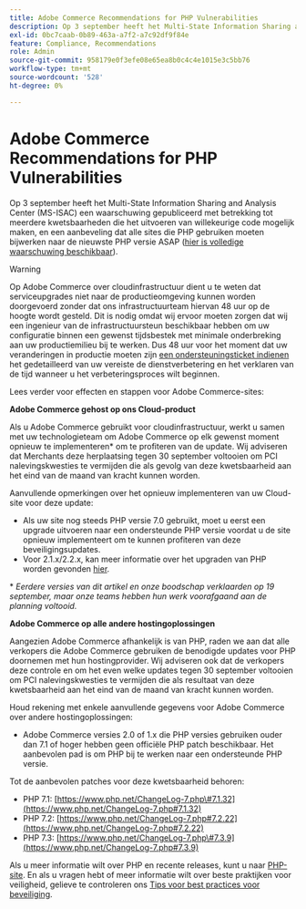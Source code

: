 ```yaml
---
title: Adobe Commerce Recommendations for PHP Vulnerabilities
description: Op 3 september heeft het Multi-State Information Sharing and Analysis Center (MS-ISAC) een waarschuwing gepubliceerd met betrekking tot meerdere kwetsbaarheden die het uitvoeren van willekeurige code mogelijk maken, en een aanbeveling dat alle sites die PHP gebruiken moeten bijwerken naar de nieuwste PHP versie ASAP ([hier is volledige waarschuwing beschikbaar](https://www.cisecurity.org/advisory/multiple-vulnerabilities-in-php-could-allow-for-arbitrary-code-execution_2019-087/)).
exl-id: 0bc7caab-0b89-463a-a7f2-a7c92df9f84e
feature: Compliance, Recommendations
role: Admin
source-git-commit: 958179e0f3efe08e65ea8b0c4c4e1015e3c5bb76
workflow-type: tm+mt
source-wordcount: '528'
ht-degree: 0%

---
```


# Adobe Commerce Recommendations for PHP Vulnerabilities

Op 3 september heeft het Multi-State Information Sharing and Analysis Center (MS-ISAC) een waarschuwing gepubliceerd met betrekking tot meerdere kwetsbaarheden die het uitvoeren van willekeurige code mogelijk maken, en een aanbeveling dat alle sites die PHP gebruiken moeten bijwerken naar de nieuwste PHP versie ASAP ([hier is volledige waarschuwing beschikbaar](https://www.cisecurity.org/advisory/multiple-vulnerabilities-in-php-could-allow-for-arbitrary-code-execution_2019-087/)).

>[!WARNING]
>
>Op Adobe Commerce over cloudinfrastructuur dient u te weten dat serviceupgrades niet naar de productieomgeving kunnen worden doorgevoerd zonder dat ons infrastructuurteam hiervan 48 uur op de hoogte wordt gesteld. Dit is nodig omdat wij ervoor moeten zorgen dat wij een ingenieur van de infrastructuursteun beschikbaar hebben om uw configuratie binnen een gewenst tijdsbestek met minimale onderbreking aan uw productiemilieu bij te werken. Dus 48 uur voor het moment dat uw veranderingen in productie moeten zijn [een ondersteuningsticket indienen](/help/help-center-guide/help-center/magento-help-center-user-guide.md#submit-ticket) het gedetailleerd van uw vereiste de dienstverbetering en het verklaren van de tijd wanneer u het verbeteringsproces wilt beginnen.

Lees verder voor effecten en stappen voor Adobe Commerce-sites:

**Adobe Commerce gehost op ons Cloud-product**

Als u Adobe Commerce gebruikt voor cloudinfrastructuur, werkt u samen met uw technologieteam om Adobe Commerce op elk gewenst moment opnieuw te implementeren\* om te profiteren van de update. Wij adviseren dat Merchants deze herplaatsing tegen 30 september voltooien om PCI nalevingskwesties te vermijden die als gevolg van deze kwetsbaarheid aan het eind van de maand van kracht kunnen worden.

Aanvullende opmerkingen over het opnieuw implementeren van uw Cloud-site voor deze update:

* Als uw site nog steeds PHP versie 7.0 gebruikt, moet u eerst een upgrade uitvoeren naar een ondersteunde PHP versie voordat u de site opnieuw implementeert om te kunnen profiteren van deze beveiligingsupdates.
* Voor 2.1.x/2.2.x, kan meer informatie over het upgraden van PHP worden gevonden [hier](https://experienceleague.adobe.com/docs/commerce-cloud-service/user-guide/develop/upgrade/commerce-version.html).

\* *Eerdere versies van dit artikel en onze boodschap verklaarden op 19 september, maar onze teams hebben hun werk voorafgaand aan de planning voltooid.*

**Adobe Commerce op alle andere hostingoplossingen**

Aangezien Adobe Commerce afhankelijk is van PHP, raden we aan dat alle verkopers die Adobe Commerce gebruiken de benodigde updates voor PHP doornemen met hun hostingprovider. Wij adviseren ook dat de verkopers deze controle en om het even welke updates tegen 30 september voltooien om PCI nalevingskwesties te vermijden die als resultaat van deze kwetsbaarheid aan het eind van de maand van kracht kunnen worden.

Houd rekening met enkele aanvullende gegevens voor Adobe Commerce over andere hostingoplossingen:

* Adobe Commerce versies 2.0 of 1.x die PHP versies gebruiken ouder dan 7.1 of hoger hebben geen officiële PHP patch beschikbaar. Het aanbevolen pad is om PHP bij te werken naar een ondersteunde PHP versie.

Tot de aanbevolen patches voor deze kwetsbaarheid behoren:

* PHP 7.1: [https://www.php.net/ChangeLog-7.php\#7.1.32](https://www.php.net/ChangeLog-7.php#7.1.32)
* PHP 7.2: [https://www.php.net/ChangeLog-7.php#7.2.22](https://www.php.net/ChangeLog-7.php#7.2.22)
* PHP 7.3: [https://www.php.net/ChangeLog-7.php\#7.3.9](https://www.php.net/ChangeLog-7.php#7.3.9)

Als u meer informatie wilt over PHP en recente releases, kunt u naar [PHP-site](https://www.php.net/). En als u vragen hebt of meer informatie wilt over beste praktijken voor veiligheid, gelieve te controleren ons [Tips voor best practices voor beveiliging](https://www.adobe.com/content/dam/cc/en/security/pdfs/Adobe-Magento-Commerce-Best-Practices-Guide.pdf).

